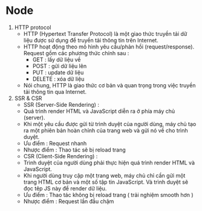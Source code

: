 # Node
1. HTTP protocol
   - HTTP (Hypertext Transfer Protocol) là một giao thức truyền tải dữ liệu được sử dụng để truyền tải thông tin trên Internet.
   - HTTP hoạt động theo mô hình yêu cầu/phản hồi (request/response). Request gồm các phương thức chính sau :
      + GET : lấy dữ liệu về
      + POST : gửi dữ liệu lên
      + PUT : update dữ liệu
      + DELETE : xóa dữ liệu
   - Nói chung, HTTP là giao thức cơ bản và quan trọng trong việc truyền tải thông tin qua Internet.
2. SSR & CSR
   - SSR (Server-Side Rendering) :
    + Quá trình render HTML và JavaScript diễn ra ở phía máy chủ (server).
    + Khi một yêu cầu được gửi từ trình duyệt của người dùng, máy chủ tạo ra một phiên bản hoàn chỉnh của trang web và gửi nó về cho trình duyệt.
    + Ưu điểm :
       Request nhanh
    + Nhược điểm :
       Thao tác sẽ bị reload trang
   - CSR (Client-Side Rendering) :
    + Trình duyệt của người dùng phải thực hiện quá trình render HTML và JavaScript.
    + Khi người dùng truy cập một trang web, máy chủ chỉ cần gửi một trang HTML cơ bản và một số tập tin JavaScript. Và trình duyệt sẽ đọc têp JS này để render dữ liệu.
    + Ưu điểm :
        Thao tác không bị reload trang ( trải nghiệm smooth hơn )
    + Nhược điểm :
        Request lần đầu chậm
